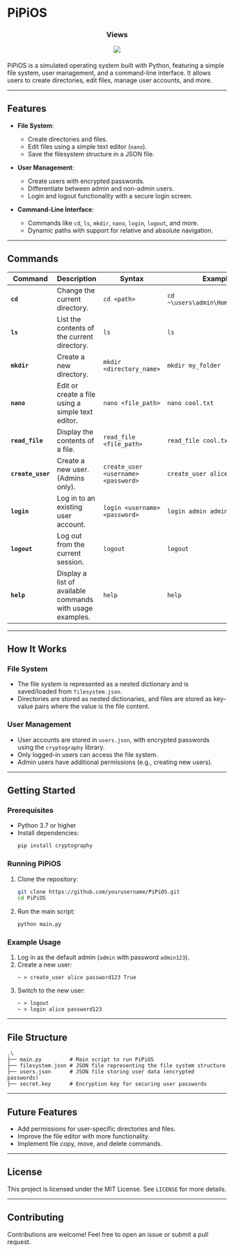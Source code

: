 # PiPiOS

<div align="center">
  <h3>Views</h3>
  <img src="https://moe-counter.glitch.me/get/@:hidokipipi" align="center" />
  <h4></h4>
</div>


PiPiOS is a simulated operating system built with Python, featuring a simple file system, user management, and a command-line interface. It allows users to create directories, edit files, manage user accounts, and more.

---

## Features

- **File System**:
  - Create directories and files.
  - Edit files using a simple text editor (`nano`).
  - Save the filesystem structure in a JSON file.

- **User Management**:
  - Create users with encrypted passwords.
  - Differentiate between admin and non-admin users.
  - Login and logout functionality with a secure login screen.

- **Command-Line Interface**:
  - Commands like `cd`, `ls`, `mkdir`, `nano`, `login`, `logout`, and more.
  - Dynamic paths with support for relative and absolute navigation.

---

## Commands

| Command|Description|Syntax|Example|
|--------|-----------|-------|------|
|**`cd`**|Change the current directory.| `cd <path>`| `cd ~\users\admin\Home\Documents`|
|**`ls`**|List the contents of the current directory.| `ls`| `ls`|
|**`mkdir`**|Create a new directory.| `mkdir <directory_name>`| `mkdir my_folder`|
|**`nano`**|Edit or create a file using a simple text editor.| `nano <file_path>`| `nano cool.txt`|
|**`read_file`**|Display the contents of a file.| `read_file <file_path>`| `read_file cool.txt`|
|**`create_user`**|Create a new user. (Admins only).| `create_user <username> <password>`| `create_user alice pass123`|
|**`login`**|Log in to an existing user account.| `login <username> <password>`| `login admin admin123`|
|**`logout`**|Log out from the current session.| `logout`| `logout`|
|**`help`**|Display a list of available commands with usage examples.| `help`| `help`|

---

## How It Works

### File System
- The file system is represented as a nested dictionary and is saved/loaded from `filesystem.json`.
- Directories are stored as nested dictionaries, and files are stored as key-value pairs where the value is the file content.

### User Management
- User accounts are stored in `users.json`, with encrypted passwords using the `cryptography` library.
- Only logged-in users can access the file system.
- Admin users have additional permissions (e.g., creating new users).

---

## Getting Started

### Prerequisites
- Python 3.7 or higher
- Install dependencies:
  ```bash
  pip install cryptography
  ```

### Running PiPiOS
1. Clone the repository:
   ```bash
   git clone https://github.com/yourusername/PiPiOS.git
   cd PiPiOS
   ```
2. Run the main script:
   ```bash
   python main.py
   ```

### Example Usage
1. Log in as the default admin (`admin` with password `admin123`).
2. Create a new user:
   ```plaintext
   ~ > create_user alice password123 True
   ```
3. Switch to the new user:
   ```plaintext
   ~ > logout
   ~ > login alice password123
   ```

---

## File Structure
```plaintext
.\
├── main.py         # Main script to run PiPiOS
├── filesystem.json # JSON file representing the file system structure
├── users.json      # JSON file storing user data (encrypted passwords)
├── secret.key      # Encryption key for securing user passwords
```

---

## Future Features
- Add permissions for user-specific directories and files.
- Improve the file editor with more functionality.
- Implement file copy, move, and delete commands.

---

## License
This project is licensed under the MIT License. See `LICENSE` for more details.

---

## Contributing
Contributions are welcome! Feel free to open an issue or submit a pull request.
